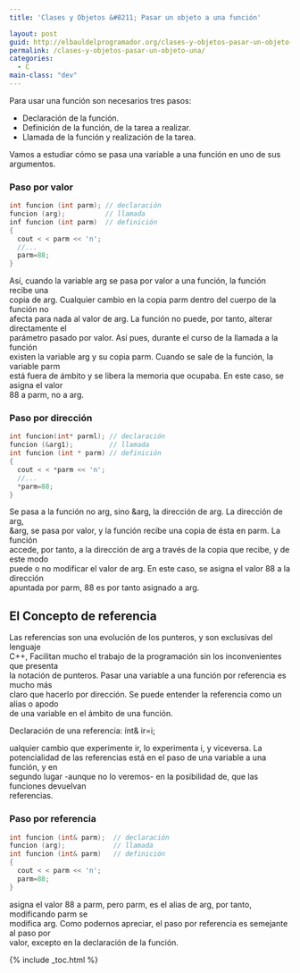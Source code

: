 ```yaml
---
title: 'Clases y Objetos &#8211; Pasar un objeto a una función'

layout: post
guid: http://elbauldelprogramador.org/clases-y-objetos-pasar-un-objeto-a-una-funcion/
permalink: /clases-y-objetos-pasar-un-objeto-una/
categories:
  - C
main-class: "dev"
---
```

<div class="icocpp">
</div>

Para usar una función son necesarios tres pasos:

  * Declaración de la función.
  * Definición de la función, de la tarea a realizar.
  * Llamada de la función y realización de la tarea.

Vamos a estudiar cómo se pasa una variable a una función en uno de sus  
argumentos.


<!--ad-->

### Paso por valor

```cpp
int funcion (int parm); // declaración
funcion (arg);          // llamada
inf funcion (int parm)  // definición
{
  cout < < parm << 'n';
  //...
  parm=88;
}

```

Así, cuando la variable arg se pasa por valor a una función, la función recibe una  
copia de arg. Cualquier cambio en la copia parm dentro del cuerpo de la función no  
afecta para nada al valor de arg. La función no puede, por tanto, alterar directamente el  
parámetro pasado por valor. Así pues, durante el curso de la llamada a la función  
existen la variable arg y su copia parm. Cuando se sale de la función, la variable parm  
está fuera de ámbito y se libera la memoria que ocupaba. En este caso, se asigna el valor  
88 a parm, no a arg.

### Paso por dirección

```cpp
int funcion(int* parml); // declaración
funcion (&arg1);         // llamada
int funcion (int * parm) // definición
{
  cout < < *parm << 'n';
  //...
  *parm=88;
}

```

Se pasa a la función no arg, sino &arg, la dirección de arg. La dirección de arg,  
&arg, se pasa por valor, y la función recibe una copia de ésta en parm. La función  
accede, por tanto, a la dirección de arg a través de la copia que recibe, y de este modo  
puede o no modificar el valor de arg. En este caso, se asigna el valor 88 a la dirección  
apuntada por parm, 88 es por tanto asignado a arg.

## El Concepto de referencia  


Las referencias son una evolución de los punteros, y son exclusivas del lenguaje  
C++, Facilitan mucho el trabajo de la programación sin los inconvenientes que presenta  
la notación de punteros. Pasar una variable a una función por referencia es mucho más  
claro que hacerlo por dirección. Se puede entender la referencia como un alias o apodo  
de una variable en el ámbito de una función.

Declaración de una referencia: ínt& ir=i;

ualquier cambio que experimente ir, lo experimenta i, y viceversa. La  
potencialidad de las referencias está en el paso de una variable a una función, y en  
segundo lugar -aunque no lo veremos- en la posibilidad de, que las funciones devuelvan  
referencias.

### Paso por referencia  


```cpp
int funcion (int& parm);  // declaración
funcion (arg);            // llamada
int funcion (int& parm)   // definición
{
  cout < < parm << 'n';
  parm=88;
}

```

asigna el valor 88 a parm, pero parm, es el alias de arg, por tanto, modificando parm se  
modifica arg. Como podernos apreciar, el paso por referencia es semejante al paso por  
valor, excepto en la declaración de la función.



{% include _toc.html %}
